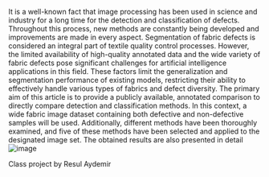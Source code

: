 It is a well-known fact that image processing has been used in science and industry for a long time for the detection and classification of defects. Throughout this process, new methods are constantly being developed and improvements are made in every aspect. Segmentation of fabric defects is considered an integral part of textile quality control processes. However, the limited availability of high-quality annotated data and the wide variety of fabric defects pose significant challenges for artificial intelligence applications in this field. These factors limit the generalization and segmentation performance of existing models, restricting their ability to effectively handle various types of fabrics and defect diversity.
The primary aim of this article is to provide a publicly available, annotated comparison to directly compare detection and classification methods. In this context, a wide fabric image dataset containing both defective and non-defective samples will be used. Additionally, different methods have been thoroughly examined, and five of these methods have been selected and applied to the designated image set. The obtained results are also presented in detail 
![image](https://github.com/user-attachments/assets/602e0053-942c-4bbc-8676-c2901c8d077f)  

Class project by Resul Aydemir
